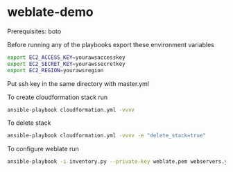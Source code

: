 # weblate-demo

Prerequisites:
boto

Before running any of the playbooks export these environment variables

```bash
export EC2_ACCESS_KEY=yourawsaccesskey
export EC2_SECRET_KEY=yourawssecretkey
export EC2_REGION=yourawsregion
```

Put ssh key in the same directory with master.yml

To create cloudformation stack run
```bash
ansible-playbook cloudformation.yml -vvvv
```
To delete stack
```bash
ansible-playbook cloudformation.yml -vvvv -e "delete_stack=true"
```
To configure weblate run
```bash
ansible-playbook -i inventory.py --private-key weblate.pem webservers.yml
```
